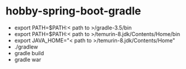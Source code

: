# hobby-spring-boot-gradle


- export PATH=$PATH:< path to >/gradle-3.5/bin
- export PATH=$PATH:< path to >/temurin-8.jdk/Contents/Home/bin
- export JAVA_HOME="< path to >/temurin-8.jdk/Contents/Home"
- ./gradlew 
- gradle build
- gradle war
